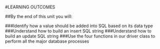 #LEARNING OUTCOMES

##By the end of this unit you will:

###Identify how a value should be added into SQL based on its data type
###Understand how to build an insert SQL string
###Understand how to build an update SQL string
###Use the four functions in our driver class to perform all the major database processes
